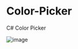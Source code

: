 # Color-Picker
C# Color Picker

![image](https://github.com/jayhook-dev/Color-Picker/assets/111631956/a1d78529-d1c6-42ca-af3b-49e76b4a310e)

